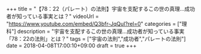 +++
title =  "【78：22（パレート）の法則】宇宙を支配するこの世の真理…成功者が知っている事実とは？"
videoUrl = "https://www.youtube.com/embed/Q3bfr-JqQuI?rel=0"
categories = ["理科"]
description = "宇宙を支配するこの世の真理…成功者が知っている事実「78：22の法則」とは？"
tags = ["宇宙の法則","成功者","パレートの法則"]
date = 2018-04-08T17:00:10+09:00
draft = true
+++

